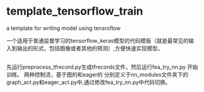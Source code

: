 # template_tensorflow_train
a template for writing model using tensroflow

一个适用于普通监督学习的tensorflow_keras模型的代码模板（就是最常见的输入到输出的形式，包括图像或者其他的预测）,方便快速实现模型。 
## 
先运行preprocess_tfrecord.py生成tfrecords文件，然后运行fea_try_nn.py  开始训练。
两种控制流，基于图的和eager的  分别定义于nn_modules文件夹下的graph_act.py和eager_act.py中,通过修改fea_try_nn.py中代码切换。
